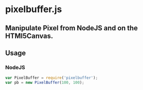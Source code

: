 # pixelbuffer.js
## Manipulate Pixel from NodeJS and on the HTMl5Canvas.

## Usage

### NodeJS

```javascript
var PixelBuffer = require('pixelbuffer');
var pb = new PixelBuffer(100, 100);
```
